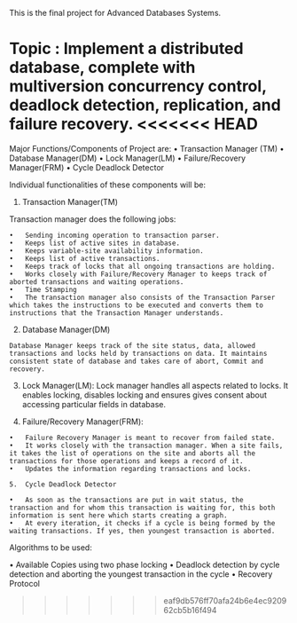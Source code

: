 This is the final project for Advanced Databases Systems.

Topic : Implement a distributed database, complete
with multiversion concurrency control, deadlock detection, replication, and failure recovery. 
<<<<<<< HEAD
=======

Major Functions/Components of Project are:
  •	Transaction Manager (TM)
  •	Database Manager(DM)
  •	Lock Manager(LM)
  •	Failure/Recovery Manager(FRM)
  •	Cycle Deadlock Detector


Individual functionalities of these components will be:

  1.	Transaction Manager(TM)

  Transaction manager does the following jobs:

    •	Sending incoming operation to transaction parser.
    •	Keeps list of active sites in database.
    •	Keeps variable-site availability information.
    •	Keeps list of active transactions.
    •	Keeps track of locks that all ongoing transactions are holding.
    •	Works closely with Failure/Recovery Manager to keeps track of aborted transactions and waiting operations.
    •	Time Stamping
    •	The transaction manager also consists of the Transaction Parser which takes the instructions to be executed and converts them to instructions that the Transaction Manager understands.


  2.	Database Manager(DM)

    Database Manager keeps track of the site status, data, allowed transactions and locks held by transactions on data. It maintains consistent state of database and takes care of abort, Commit and recovery. 

  3.	Lock Manager(LM):
    Lock manager handles all aspects related to locks. It enables locking, disables locking and ensures gives consent about accessing particular fields in database.

  4.	Failure/Recovery Manager(FRM):

    •	Failure Recovery Manager is meant to recover from failed state. 
    •	It works closely with the transaction manager. When a site fails, it takes the list of operations on the site and aborts all the transactions for those operations and keeps a record of it. 
    •	Updates the information regarding transactions and locks.

	5.	Cycle Deadlock Detector

    •	As soon as the transactions are put in wait status, the transaction and for whom this transaction is waiting for, this both information is sent here which starts creating a graph.
    •	At every iteration, it checks if a cycle is being formed by the waiting transactions. If yes, then youngest transaction is aborted. 

Algorithms to be used:

  •	Available Copies using two phase locking
  •	Deadlock detection by cycle detection and aborting the youngest transaction in the cycle
  •	Recovery Protocol
>>>>>>> eaf9db576ff70afa24b6e4ec920962cb5b16f494
